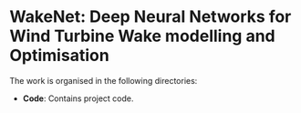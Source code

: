 WakeNet: Deep Neural Networks for Wind Turbine Wake modelling and Optimisation
=================================

The work is organised in the following directories:

- **Code**: Contains project code.

